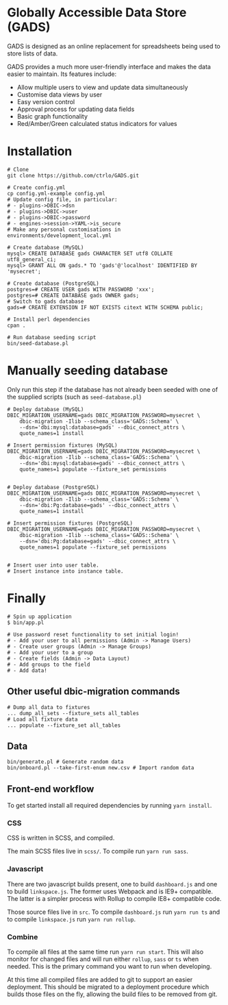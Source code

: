 Globally Accessible Data Store (GADS)
=====================================

GADS is designed as an online replacement for spreadsheets being used to store lists of data.

GADS provides a much more user-friendly interface and makes the data easier to maintain. Its features include:

- Allow multiple users to view and update data simultaneously
- Customise data views by user
- Easy version control
- Approval process for updating data fields
- Basic graph functionality
- Red/Amber/Green calculated status indicators for values

# Installation

```
# Clone
git clone https://github.com/ctrlo/GADS.git

# Create config.yml
cp config.yml-example config.yml
# Update config file, in particular:
# - plugins->DBIC->dsn
# - plugins->DBIC->user
# - plugins->DBIC->password
# - engines->session->YAML->is_secure
# Make any personal customisations in environments/development_local.yml

# Create database (MySQL)
mysql> CREATE DATABASE gads CHARACTER SET utf8 COLLATE utf8_general_ci;
mysql> GRANT ALL ON gads.* TO 'gads'@'localhost' IDENTIFIED BY 'mysecret';

# Create database (PostgreSQL)
postgres=# CREATE USER gads WITH PASSWORD 'xxx';
postgres=# CREATE DATABASE gads OWNER gads;
# Switch to gads database
gads=# CREATE EXTENSION IF NOT EXISTS citext WITH SCHEMA public;

# Install perl dependencies
cpan .

# Run database seeding script
bin/seed-database.pl
```

# Manually seeding database

Only run this step if the database has not already been seeded with one of the
supplied scripts (such as ```seed-database.pl```)

```
# Deploy database (MySQL)
DBIC_MIGRATION_USERNAME=gads DBIC_MIGRATION_PASSWORD=mysecret \
    dbic-migration -Ilib --schema_class='GADS::Schema' \
    --dsn='dbi:mysql:database=gads' --dbic_connect_attrs \
    quote_names=1 install

# Insert permission fixtures (MySQL)
DBIC_MIGRATION_USERNAME=gads DBIC_MIGRATION_PASSWORD=mysecret \
    dbic-migration -Ilib --schema_class='GADS::Schema' \
    --dsn='dbi:mysql:database=gads' --dbic_connect_attrs \
    quote_names=1 populate --fixture_set permissions


# Deploy database (PostgreSQL)
DBIC_MIGRATION_USERNAME=gads DBIC_MIGRATION_PASSWORD=mysecret \
    dbic-migration -Ilib --schema_class='GADS::Schema' \
    --dsn='dbi:Pg:database=gads' --dbic_connect_attrs \
    quote_names=1 install

# Insert permission fixtures (PostgreSQL)
DBIC_MIGRATION_USERNAME=gads DBIC_MIGRATION_PASSWORD=mysecret \
    dbic-migration -Ilib --schema_class='GADS::Schema' \
    --dsn='dbi:Pg:database=gads' --dbic_connect_attrs \
    quote_names=1 populate --fixture_set permissions


# Insert user into user table.
# Insert instance into instance table.
```

# Finally

```
# Spin up application
$ bin/app.pl

# Use password reset functionality to set initial login!
# - Add your user to all permissions (Admin -> Manage Users)
# - Create user groups (Admin -> Manage Groups)
# - Add your user to a group
# - Create fields (Admin -> Data Layout)
# - Add groups to the field
# - Add data!
```

## Other useful dbic-migration commands
```
# Dump all data to fixtures
... dump_all_sets --fixture_sets all_tables
# Load all fixture data
... populate --fixture_set all_tables
```

## Data
```
bin/generate.pl # Generate random data
bin/onboard.pl --take-first-enum new.csv # Import random data
```

## Front-end workflow
To get started install all required dependencies by running `yarn install`.

### CSS
CSS is written in SCSS, and compiled.

The main SCSS files live in `scss/`. To compile run `yarn run sass`.

### Javascript
There are two javascript builds present, one to build `dashboard.js` and one to build
`linkspace.js`. The former uses Webpack and is IE9+ compatible. The latter is a simpler
process with Rollup to compile IE8+ compatible code.

Those source files live in `src`. To compile `dashboard.js` run `yarn run ts` and to compile
`linkspace.js` run `yarn run rollup`.

### Combine
To compile all files at the same time run `yarn run start`. This will also monitor for changed
files and will run either `rollup`, `sass` or `ts` when needed. This is the primary command
you want to run when developing.

At this time all compiled files are added to git to support an easier deployment. This should be
migrated to a deployment procedure which builds those files on the fly, allowing the build files
to be removed from git.
